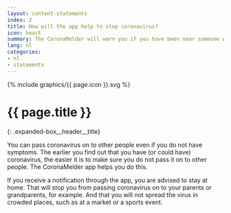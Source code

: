 ```yaml
---
layout: content-statements
index: 2
title: How will the app help to stop coronavirus?
icon: heart
summary: The CoronaMelder will warn you if you have been near someone with coronavirus.
lang: nl
categories:
- nl
- statements
---
```


<div class="expanded-box__header__icon">
  {% include graphics/{{ page.icon }}.svg %}
</div>

# {{ page.title }}
{: .expanded-box__header__title}

You can pass coronavirus on to other people even if you do not have symptoms. The earlier you find out that you have (or could have) coronavirus, the easier it is to make sure you do not pass it on to other people. The CoronaMelder app helps you do this. 

If you receive a notification through the app, you are advised to stay at home. That will stop you from passing coronavirus on to your parents or grandparents, for example. And that you will not spread the virus in crowded places, such as at a market or a sports event.  

